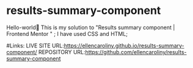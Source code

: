 # results-summary-component
Hello-world👋
This is my solution to "Results summary component | Frontend Mentor " ;
I have used CSS and HTML;

#Links:
LIVE SITE URL:https://ellencaroliny.github.io/results-summary-component/
REPOSITORY URL:https://github.com/ellencaroliny/results-summary-component

